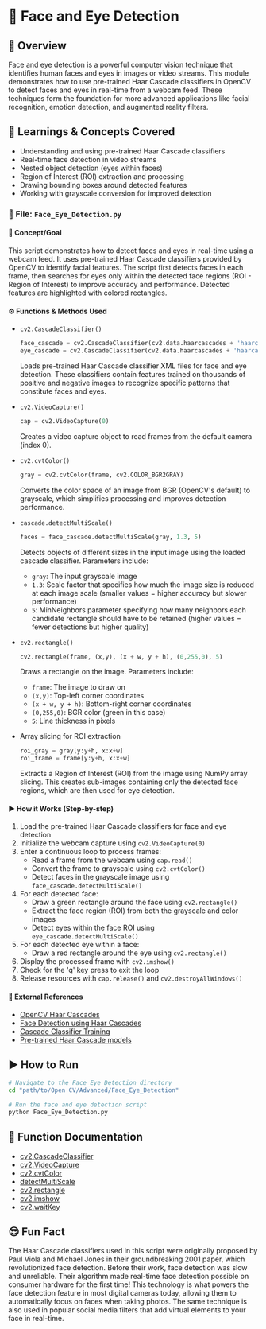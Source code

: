 # 📂 Face and Eye Detection

## 🧠 Overview
Face and eye detection is a powerful computer vision technique that identifies human faces and eyes in images or video streams. This module demonstrates how to use pre-trained Haar Cascade classifiers in OpenCV to detect faces and eyes in real-time from a webcam feed. These techniques form the foundation for more advanced applications like facial recognition, emotion detection, and augmented reality filters.

## 📘 Learnings & Concepts Covered
- Understanding and using pre-trained Haar Cascade classifiers
- Real-time face detection in video streams
- Nested object detection (eyes within faces)
- Region of Interest (ROI) extraction and processing
- Drawing bounding boxes around detected features
- Working with grayscale conversion for improved detection

### 🎯 File: `Face_Eye_Detection.py`
#### 📌 Concept/Goal
This script demonstrates how to detect faces and eyes in real-time using a webcam feed. It uses pre-trained Haar Cascade classifiers provided by OpenCV to identify facial features. The script first detects faces in each frame, then searches for eyes only within the detected face regions (ROI - Region of Interest) to improve accuracy and performance. Detected features are highlighted with colored rectangles.

#### ⚙️ Functions & Methods Used
- `cv2.CascadeClassifier()`
  ```python
  face_cascade = cv2.CascadeClassifier(cv2.data.haarcascades + 'haarcascade_frontalface_default.xml')
  eye_cascade = cv2.CascadeClassifier(cv2.data.haarcascades + 'haarcascade_eye.xml')
  ```
  Loads pre-trained Haar Cascade classifier XML files for face and eye detection. These classifiers contain features trained on thousands of positive and negative images to recognize specific patterns that constitute faces and eyes.

- `cv2.VideoCapture()`
  ```python
  cap = cv2.VideoCapture(0)
  ```
  Creates a video capture object to read frames from the default camera (index 0).

- `cv2.cvtColor()`
  ```python
  gray = cv2.cvtColor(frame, cv2.COLOR_BGR2GRAY)
  ```
  Converts the color space of an image from BGR (OpenCV's default) to grayscale, which simplifies processing and improves detection performance.

- `cascade.detectMultiScale()`
  ```python
  faces = face_cascade.detectMultiScale(gray, 1.3, 5)
  ```
  Detects objects of different sizes in the input image using the loaded cascade classifier. Parameters include:
  - `gray`: The input grayscale image
  - `1.3`: Scale factor that specifies how much the image size is reduced at each image scale (smaller values = higher accuracy but slower performance)
  - `5`: MinNeighbors parameter specifying how many neighbors each candidate rectangle should have to be retained (higher values = fewer detections but higher quality)

- `cv2.rectangle()`
  ```python
  cv2.rectangle(frame, (x,y), (x + w, y + h), (0,255,0), 5)
  ```
  Draws a rectangle on the image. Parameters include:
  - `frame`: The image to draw on
  - `(x,y)`: Top-left corner coordinates
  - `(x + w, y + h)`: Bottom-right corner coordinates
  - `(0,255,0)`: BGR color (green in this case)
  - `5`: Line thickness in pixels

- Array slicing for ROI extraction
  ```python
  roi_gray = gray[y:y+h, x:x+w]
  roi_frame = frame[y:y+h, x:x+w]
  ```
  Extracts a Region of Interest (ROI) from the image using NumPy array slicing. This creates sub-images containing only the detected face regions, which are then used for eye detection.

#### ▶️ How it Works (Step-by-step)
1. Load the pre-trained Haar Cascade classifiers for face and eye detection
2. Initialize the webcam capture using `cv2.VideoCapture(0)`
3. Enter a continuous loop to process frames:
   - Read a frame from the webcam using `cap.read()`
   - Convert the frame to grayscale using `cv2.cvtColor()`
   - Detect faces in the grayscale image using `face_cascade.detectMultiScale()`
4. For each detected face:
   - Draw a green rectangle around the face using `cv2.rectangle()`
   - Extract the face region (ROI) from both the grayscale and color images
   - Detect eyes within the face ROI using `eye_cascade.detectMultiScale()`
5. For each detected eye within a face:
   - Draw a red rectangle around the eye using `cv2.rectangle()`
6. Display the processed frame with `cv2.imshow()`
7. Check for the 'q' key press to exit the loop
8. Release resources with `cap.release()` and `cv2.destroyAllWindows()`

#### 📄 External References
- [OpenCV Haar Cascades](https://docs.opencv.org/master/db/d28/tutorial_cascade_classifier.html)
- [Face Detection using Haar Cascades](https://docs.opencv.org/master/d7/d8b/tutorial_py_face_detection.html)
- [Cascade Classifier Training](https://docs.opencv.org/master/dc/d88/tutorial_traincascade.html)
- [Pre-trained Haar Cascade models](https://github.com/opencv/opencv/tree/master/data/haarcascades)

## ▶️ How to Run
```bash
# Navigate to the Face_Eye_Detection directory
cd "path/to/Open CV/Advanced/Face_Eye_Detection"

# Run the face and eye detection script
python Face_Eye_Detection.py
```

## 📄 Function Documentation
- [cv2.CascadeClassifier](https://docs.opencv.org/master/d1/de5/classcv_1_1CascadeClassifier.html)
- [cv2.VideoCapture](https://docs.opencv.org/master/d8/dfe/classcv_1_1VideoCapture.html)
- [cv2.cvtColor](https://docs.opencv.org/master/d8/d01/group__imgproc__color__conversions.html#ga397ae87e1288a81d2363b61574eb8cab)
- [detectMultiScale](https://docs.opencv.org/master/d1/de5/classcv_1_1CascadeClassifier.html#aaf8181cb63968136476ec4204ffca498)
- [cv2.rectangle](https://docs.opencv.org/master/d6/d6e/group__imgproc__draw.html#ga07d2f74cadcf8e305e810ce8eed13bc9)
- [cv2.imshow](https://docs.opencv.org/master/d7/dfc/group__highgui.html#ga453d42fe4cb60e5723281a89973ee563)
- [cv2.waitKey](https://docs.opencv.org/master/d7/dfc/group__highgui.html#ga5628525ad33f52eab17feebcfba38bd7)

## 😎 Fun Fact
The Haar Cascade classifiers used in this script were originally proposed by Paul Viola and Michael Jones in their groundbreaking 2001 paper, which revolutionized face detection. Before their work, face detection was slow and unreliable. Their algorithm made real-time face detection possible on consumer hardware for the first time! This technology is what powers the face detection feature in most digital cameras today, allowing them to automatically focus on faces when taking photos. The same technique is also used in popular social media filters that add virtual elements to your face in real-time.